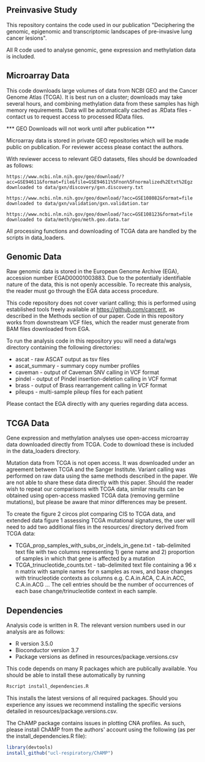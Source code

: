 ## Preinvasive Study

This repository contains the code used in our publication "Deciphering the genomic, epigenomic and transcriptomic landscapes of pre-invasive lung cancer lesions". 

All R code used to analyse genomic, gene expression and methylation data is included.

## Microarray Data

This code downloads large volumes of data from NCBI GEO and the Cancer Genome Atlas (TCGA). It is best run on a cluster; downloads may take several hours, and combining methylation data from these samples has high memory requirements. Data will be automatically cached as .RData files - contact us to request access to processed RData files.

*** GEO Downloads will not work until after publication ***

Microarray data is stored in private GEO repositories which will be made public on publication. For reviewer access please contact the authors.

With reviewer access to relevant GEO datasets, files should be downloaded as follows:

```
https://www.ncbi.nlm.nih.gov/geo/download/?acc=GSE94611&format=file&file=GSE94611%5Fnon%5Fnormalized%2Etxt%2Egz downloaded to data/gxn/discovery/gxn.discovery.txt

https://www.ncbi.nlm.nih.gov/geo/download/?acc=GSE108082&format=file downloaded to data/gxn/validation/gxn.validation.tar

https://www.ncbi.nlm.nih.gov/geo/download/?acc=GSE108123&format=file downloaded to data/meth/geo/meth.geo.data.tar
```

All processing functions and downloading of TCGA data are handled by the scripts in data_loaders.

## Genomic Data

Raw genomic data is stored in the European Genome Archive (EGA), accession number EGAD00001003883. Due to the potentially identifiable nature of the data, this is not openly accessible. To recreate this analysis, the reader must go through the EGA data access procedure. 

This code repository does not cover variant calling; this is performed using established tools freely available at https://github.com/cancerit, as described in the Methods section of our paper. Code in this repository works from downstream VCF files, which the reader must generate from BAM files downloaded from EGA.

To run the analysis code in this repository you will need a data/wgs directory containing the following directories:

* ascat - raw ASCAT output as tsv files
* ascat_summary - summary copy number profiles
* caveman - output of Caveman SNV calling in VCF format
* pindel - output of Pindel insertion-deletion calling in VCF format
* brass - output of Brass rearrangement calling in VCF format
* pileups - multi-sample pileup files for each patient

Please contact the EGA directly with any queries regarding data access.

## TCGA Data

Gene expression and methylation analyses use open-access microarray data downloaded directly from TCGA. Code to download these is included in the data_loaders directory.

Mutation data from TCGA is not open access. It was downloaded under an agreement between TCGA and the Sanger Institute. Variant calling was performed on raw data using the same methods described in the paper. We are not able to share these data directly with this paper. Should the reader wish to repeat our comparisons with TCGA data, similar results can be obtained using open-access masked TCGA data (removing germline mutations), but please be aware that minor differences may be present.

To create the figure 2 circos plot comparing CIS to TCGA data, and extended data figure 1 assessing TCGA mutational signatures, the user will need to add two additional files in the resources/ directory derived from TCGA data:

* TCGA_prop_samples_with_subs_or_indels_in_gene.txt - tab-delimited text file with two columns representing 1) gene name and 2) proportion of samples in which that gene is affected by a mutation
* TCGA_trinucleotide_counts.txt - tab-delimited text file containing a 96 x n matrix with sample names for n samples as rows, and base changes with trinucleotide contexts as columns e.g. C.A.in.ACA, C.A.in.ACC, C.A.in.ACG ... The cell entries should be the number of occurrences of each base change/trinucleotide context in each sample.

## Dependencies

Analysis code is written in R. The relevant version numbers used in our analysis are as follows:

* R version 3.5.0
* Bioconductor version 3.7
* Package versions as defined in resources/package.versions.csv

This code depends on many R packages which are publically available. You should be able to install these automatically by running 

```r
Rscript install_dependencies.R
```
  
This installs the latest versions of all required packages. Should you experience any issues we recommend installing the specific versions detailed in resources/package.versions.csv.

The ChAMP package contains issues in plotting CNA profiles. As such, please install ChAMP from the authors' account using the following (as per the install_dependencies.R file):

```r
library(devtools)
install_github("ucl-respiratory/ChAMP")
```